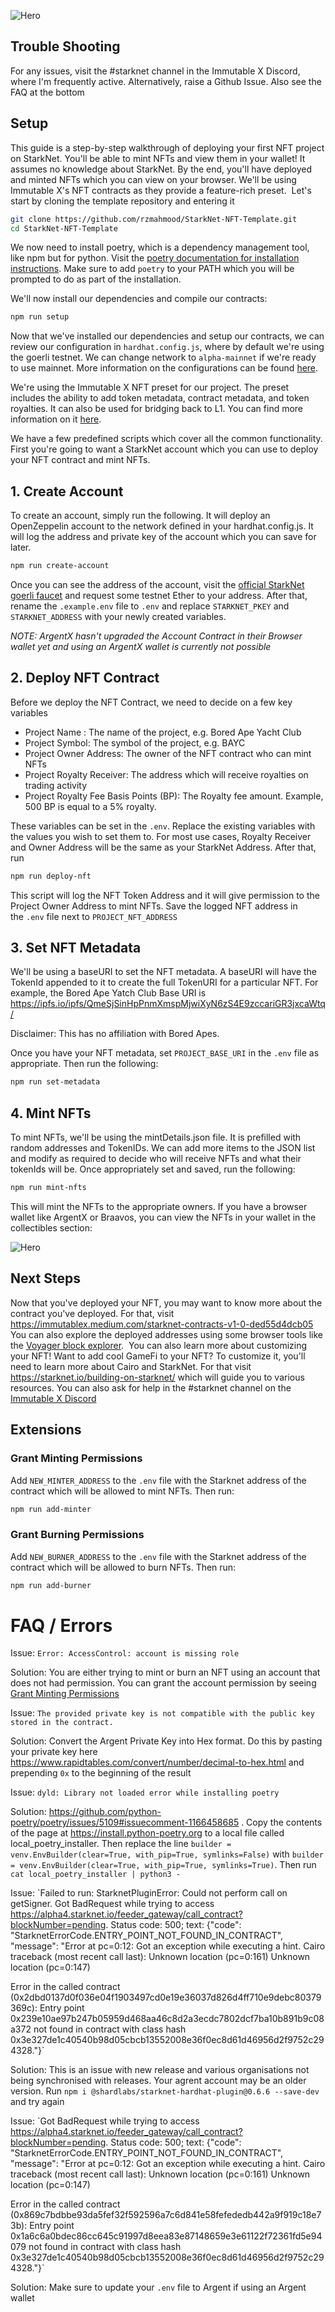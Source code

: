 ![Hero](https://miro.medium.com/max/1400/1*2W-L27RMDC-hGqnvdPjvJQ.png)

## Trouble Shooting

For any issues, visit the #starknet channel in the Immutable X Discord, where I'm frequently active. Alternatively, raise a Github Issue.
Also see the FAQ at the bottom

## Setup

This guide is a step-by-step walkthrough of deploying your first NFT project on StarkNet. You'll be able to mint NFTs and view them in your wallet! It assumes no knowledge about StarkNet. By the end, you'll have deployed and minted NFTs which you can view on your browser.
We'll be using Immutable X's NFT contracts as they provide a feature-rich preset. 
Let's start by cloning the template repository and entering it

```sh
git clone https://github.com/rzmahmood/StarkNet-NFT-Template.git
cd StarkNet-NFT-Template
```

We now need to install poetry, which is a dependency management tool, like npm but for python.
Visit the [poetry documentation for installation instructions](https://python-poetry.org/docs/#installation). Make sure to add `poetry` to your PATH which you will be prompted to do as part of the installation.

We'll now install our dependencies and compile our contracts:

```sh
npm run setup
```

Now that we've installed our dependencies and setup our contracts, we can review our configuration in `hardhat.config.js`, where by default we're using the goerli testnet. We can change network to `alpha-mainnet` if we're ready to use mainnet. More information on the configurations can be found [here](https://github.com/Shard-Labs/starknet-hardhat-plugin#configure-the-plugin).

We're using the Immutable X NFT preset for our project. The preset includes the ability to add token metadata, contract metadata, and token royalties. It can also be used for bridging back to L1. You can find more information on it [here](https://immutablex.medium.com/erc721-on-starknet-57832d9d8c30).

We have a few predefined scripts which cover all the common functionality. First you're going to want a StarkNet account which you can use to deploy your NFT contract and mint NFTs.

## 1. Create Account

To create an account, simply run the following. It will deploy an OpenZeppelin account to the network defined in your hardhat.config.js. It will log the address and private key of the account which you can save for later.

```sh
npm run create-account
```

Once you can see the address of the account, visit the [official StarkNet goerli faucet](https://faucet.goerli.starknet.io/) and request some testnet Ether to your address. After that, rename the `.example.env` file to `.env` and replace `STARKNET_PKEY` and `STARKNET_ADDRESS` with your newly created variables.

_NOTE: ArgentX hasn't upgraded the Account Contract in their Browser wallet yet and using an ArgentX wallet is currently not possible_

## 2. Deploy NFT Contract

Before we deploy the NFT Contract, we need to decide on a few key variables

- Project Name : The name of the project, e.g. Bored Ape Yacht Club
- Project Symbol: The symbol of the project, e.g. BAYC
- Project Owner Address: The owner of the NFT contract who can mint NFTs
- Project Royalty Receiver: The address which will receive royalties on trading activity
- Project Royalty Fee Basis Points (BP): The Royalty fee amount. Example, 500 BP is equal to a 5% royalty.

These variables can be set in the `.env`. Replace the existing variables with the values you wish to set them to. For most use cases, Royalty Receiver and Owner Address will be the same as your StarkNet Address.
After that, run

```sh
npm run deploy-nft
```

This script will log the NFT Token Address and it will give permission to the Project Owner Address to mint NFTs. Save the logged NFT address in the `.env` file next to `PROJECT_NFT_ADDRESS`

## 3. Set NFT Metadata

We'll be using a baseURI to set the NFT metadata. A baseURI will have the TokenId appended to it to create the full TokenURI for a particular NFT. For example, the Bored Ape Yatch Club Base URI is https://ipfs.io/ipfs/QmeSjSinHpPnmXmspMjwiXyN6zS4E9zccariGR3jxcaWtq/

Disclaimer: This has no affiliation with Bored Apes.

Once you have your NFT metadata, set `PROJECT_BASE_URI` in the `.env` file as appropriate. Then run the following:

```sh
npm run set-metadata
```

## 4. Mint NFTs

To mint NFTs, we'll be using the mintDetails.json file. It is prefilled with random addresses and TokenIDs. We can add more items to the JSON list and modify as required to decide who will receive NFTs and what their tokenIds will be. Once appropriately set and saved, run the following:

```sh
npm run mint-nfts
```

This will mint the NFTs to the appropriate owners. If you have a browser wallet like ArgentX or Braavos, you can view the NFTs in your wallet in the collectibles section:

![Hero](https://miro.medium.com/max/966/1*N26Gtbx_yDtylKwvGx9IxQ.png)

## Next Steps

Now that you've deployed your NFT, you may want to know more about the contract you've deployed. For that, visit https://immutablex.medium.com/starknet-contracts-v1-0-ded55d4dcb05
You can also explore the deployed addresses using some browser tools like the [Voyager block explorer](https://goerli.voyager.online/). 
You can also learn more about customizing your NFT! Want to add cool GameFi to your NFT?
To customize it, you'll need to learn more about Cairo and StarkNet. For that visit https://starknet.io/building-on-starknet/ which will guide you to various resources. You can also ask for help in the #starknet channel on the [Immutable X Discord](https://discord.com/channels/765480457256042496/978781372535701524)

## Extensions

### Grant Minting Permissions

Add `NEW_MINTER_ADDRESS` to the `.env` file with the Starknet address of the contract which will be allowed to mint NFTs. Then run:

```sh
npm run add-minter
```

### Grant Burning Permissions

Add `NEW_BURNER_ADDRESS` to the `.env` file with the Starknet address of the contract which will be allowed to burn NFTs. Then run:

```sh
npm run add-burner
```

# FAQ / Errors

Issue: `Error: AccessControl: account is missing role`

Solution: You are either trying to mint or burn an NFT using an account that does not had permission. You can grant the account permission by seeing [Grant Minting Permissions](#Grant-Minting-Permissions)

Issue: `The provided private key is not compatible with the public key stored in the contract.`

Solution: Convert the Argent Private Key into Hex format. Do this by pasting your private key here https://www.rapidtables.com/convert/number/decimal-to-hex.html and prepending `0x` to the beginning of the result

Issue: `dyld: Library not loaded error while installing poetry`

Solution: https://github.com/python-poetry/poetry/issues/5109#issuecomment-1166458685 . Copy the contents of the page at https://install.python-poetry.org to a local file called local_poetry_installer. Then replace the line `builder = venv.EnvBuilder(clear=True, with_pip=True, symlinks=False)` with `builder = venv.EnvBuilder(clear=True, with_pip=True, symlinks=True)`. Then run `cat local_poetry_installer | python3 -`

Issue: `Failed to run: StarknetPluginError: Could not perform call on getSigner.
Got BadRequest while trying to access https://alpha4.starknet.io/feeder_gateway/call_contract?blockNumber=pending. Status code: 500; text: {"code": "StarknetErrorCode.ENTRY_POINT_NOT_FOUND_IN_CONTRACT", "message": "Error at pc=0:12:
Got an exception while executing a hint.
Cairo traceback (most recent call last):
Unknown location (pc=0:161)
Unknown location (pc=0:147)

Error in the called contract (0x2dbd0137d0f036e04f1903497cd0e19e36037d826d4ff710e9debc80379369c):
Entry point 0x239e10ae97b247b05959d468aa46c8d2a3ecdc7802dcf7ba10b891b9c08a372 not found in contract with class hash 0x3e327de1c40540b98d05cbcb13552008e36f0ec8d61d46956d2f9752c294328."}`

Solution: This is an issue with new release and various organisations not being synchronised with releases. Your agrent account may be an older version. Run `npm i @shardlabs/starknet-hardhat-plugin@0.6.6 --save-dev` and try again

Issue: `Got BadRequest while trying to access https://alpha4.starknet.io/feeder_gateway/call_contract?blockNumber=pending. Status code: 500; text: {"code": "StarknetErrorCode.ENTRY_POINT_NOT_FOUND_IN_CONTRACT", "message": "Error at pc=0:12:
Got an exception while executing a hint.
Cairo traceback (most recent call last):
Unknown location (pc=0:161)
Unknown location (pc=0:147)

Error in the called contract (0x869c7bdbbe93da5fef32f592596a7c6d841e58fefededb442a9f919c18e73b):
Entry point 0x1a6c6a0bdec86cc645c91997d8eea83e87148659e3e61122f72361fd5e94079 not found in contract with class hash 0x3e327de1c40540b98d05cbcb13552008e36f0ec8d61d46956d2f9752c294328."}`

Solution: Make sure to update your `.env` file to Argent if using an Argent wallet
